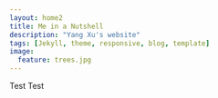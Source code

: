 ```yaml
---
layout: home2
title: Me in a Nutshell
description: "Yang Xu's website"
tags: [Jekyll, theme, responsive, blog, template]
image:
  feature: trees.jpg
---
```


Test Test

